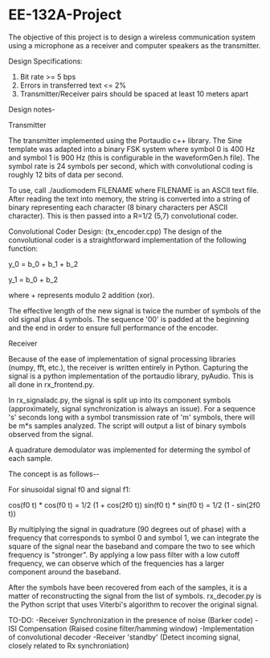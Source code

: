# EE-132A-Project

The objective of this project is to design a wireless communication system using
a microphone as a receiver and computer speakers as the transmitter.

Design Specifications:

1. Bit rate >= 5 bps
2. Errors in transferred text <= 2%
3. Transmitter/Receiver pairs should be spaced at least 10 meters apart

Design notes-

Transmitter

The transmitter implemented using the Portaudio c++ library. The Sine template was 
adapted into a binary FSK system where symbol 0 is 400 Hz and symbol 1 is 900 Hz
(this is configurable in the waveformGen.h file). The symbol rate is 24 symbols per
second, which with convolutional coding is roughly 12 bits of data per second.

To use, call ./audiomodem FILENAME where FILENAME is an ASCII text file. After
reading the text into memory, the string is converted into a string of binary
representing each character (8 binary characters per ASCII character). This is
then passed into a R=1/2 (5,7) convolutional coder.

Convolutional Coder Design: (tx_encoder.cpp)
The design of the convolutional coder is a straightforward implementation of the
following function:

y_0 = b_0 + b_1 + b_2

y_1 = b_0 + b_2

where + represents modulo 2 addition (xor).

The effective length of the new signal is twice the number of symbols of the old
signal plus 4 symbols. The sequence '00' is padded at the beginning and the end in 
order to ensure full performance of the encoder. 

Receiver

Because of the ease of implementation of signal processing libraries (numpy,
fft, etc.), the receiver is written entirely in Python. Capturing the signal is
a python implementation of the portaudio library, pyAudio. This is all done in
rx_frontend.py.

In rx_signaladc.py, the signal is split up into its component symbols
(approximately, signal synchronization is always an issue). For a sequence 's'
seconds long with a symbol transmission rate of 'm' symbols, there will be m*s
samples analyzed. The script will output a list of binary symbols observed from
the signal.

A quadrature demodulator was implemented for determing the symbol of each sample. 

The concept is as follows--

For sinusoidal signal f0 and signal f1:

cos(f0 t) * cos(f0 t) = 1/2 (1 + cos(2f0 t))
sin(f0 t) * sin(f0 t) = 1/2 (1 - sin(2f0 t))

By multiplying the signal in quadrature (90 degrees out of phase) with a
frequency that corresponds to symbol 0 and symbol 1, we can integrate the square
of the signal near the baseband and compare the two to see which frequency is 
"stronger". By applying a low pass filter with a low cutoff frequency, we can
observe which of the frequencies has a larger component around the baseband.

After the symbols have been recovered from each of the samples, it is a matter
of reconstructing the signal from the list of symbols. rx_decoder.py is
the Python script that uses Viterbi's algorithm to recover the original signal.


TO-DO: 
-Receiver Synchronization in the presence of noise (Barker code)
-ISI Compensation (Raised cosine filter/hamming window)
-Implementation of convolutional decoder
-Receiver 'standby' (Detect incoming signal, closely related to Rx synchroniation)




